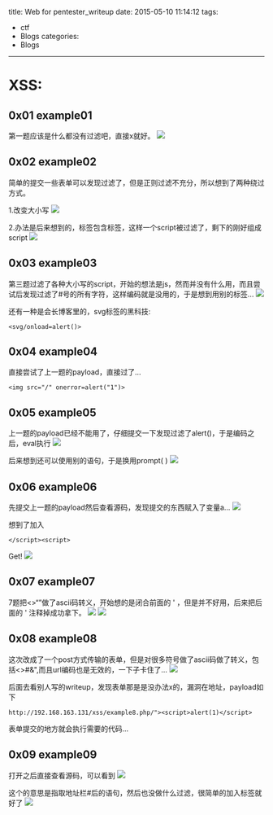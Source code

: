 title: Web for pentester_writeup
date: 2015-05-10 11:14:12
tags:
- ctf
- Blogs
categories:
- Blogs
---
# XSS: #

<!--more-->
## 0x01  example01 ##

第一题应该是什么都没有过滤吧，直接x就好。
![](/img/webforpentester/1.jpeg)

## 0x02 example02 ##

简单的提交一些表单可以发现过滤了<script></script>，但是正则过滤不充分，所以想到了两种绕过方式。

1.改变大小写
![](/img/webforpentester/2.jpeg)

2.办法是后来想到的，标签包含标签，这样一个script被过滤了，剩下的刚好组成script
![](/img/webforpentester/3.jpeg)

## 0x03 example03 ##

第三题过滤了各种大小写的script，开始的想法是js，然而并没有什么用，而且尝试后发现过滤了#号的所有字符，这样编码就是没用的，于是想到用别的标签...
![](/img/webforpentester/4.jpeg)

还有一种是会长博客里的，svg标签的黑科技:
```
<svg/onload=alert()>
```

## 0x04 example04 ##

直接尝试了上一题的payload，直接过了...
```
<img src="/" onerror=alert("1")>
```
## 0x05 example05 ##

上一题的payload已经不能用了，仔细提交一下发现过滤了alert()，于是编码之后，eval执行
![](/img/webforpentester/5.jpeg)

后来想到还可以使用别的语句，于是换用prompt( )
![](/img/webforpentester/6.jpeg)

## 0x06 example06 ##

先提交上一题的payload然后查看源码，发现提交的东西赋入了变量a...
![](/img/webforpentester/7.jpeg)

想到了加入
```
</script><script>
```
Get!
![](/img/webforpentester/8.jpeg)

## 0x07 example07 ##

7题把<>“”做了ascii码转义，开始想的是闭合前面的 ' ，但是并不好用，后来把后面的 ' 注释掉成功拿下。
![](/img/webforpentester/9.jpeg)
![](/img/webforpentester/10.jpeg)

## 0x08 example08 ##

这次改成了一个post方式传输的表单，但是对很多符号做了ascii码做了转义，包括<>#&",而且url编码也是无效的，一下子卡住了...
![](/img/webforpentester/11.jpeg)

后面去看别人写的writeup，发现表单那是是没办法x的，漏洞在地址，payload如下
```
http://192.168.163.131/xss/example8.php/"><script>alert(1)</script>
```
表单提交的地方就会执行需要的代码...

## 0x09 example09 ##

打开之后直接查看源码，可以看到
![](/img/webforpentester/12.jpeg)

这个的意思是指取地址栏#后的语句，然后也没做什么过滤，很简单的加入标签就好了
![](/img/webforpentester/13.jpeg)